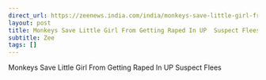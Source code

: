 ```yaml
---
direct_url: https://zeenews.india.com/india/monkeys-save-little-girl-from-getting-raped-in-up-suspect-flees-2797496.html
layout: post
title: Monkeys Save Little Girl From Getting Raped In UP  Suspect Flees
subtitle: Zee
tags: []
---
```


Monkeys Save Little Girl From Getting Raped In UP  Suspect Flees
